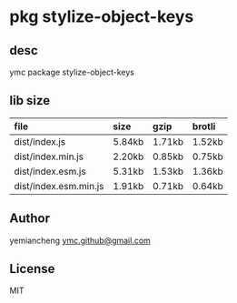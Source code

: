 # pkg stylize-object-keys

## desc
ymc package stylize-object-keys

## lib size  
file | size | gzip | brotli
:---- | :---- | :---- | :----
dist/index.js | 5.84kb | 1.71kb | 1.52kb
dist/index.min.js | 2.20kb | 0.85kb | 0.75kb
dist/index.esm.js | 5.31kb | 1.53kb | 1.36kb
dist/index.esm.min.js | 1.91kb | 0.71kb | 0.64kb

## Author
yemiancheng <ymc.github@gmail.com>

## License
MIT